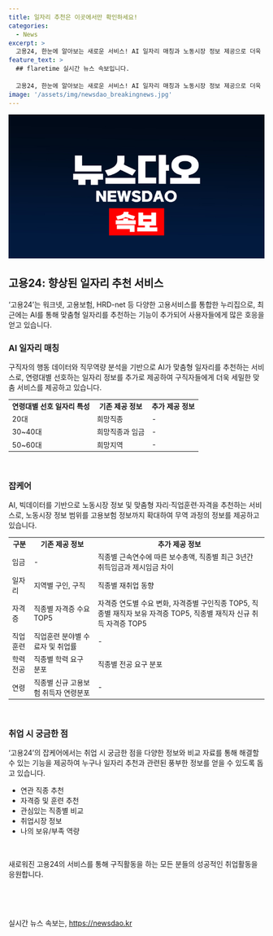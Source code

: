 ```yaml
---
title: 일자리 추천은 이곳에서만 확인하세요!
categories:
  - News
excerpt: >
  고용24, 한눈에 알아보는 새로운 서비스! AI 일자리 매칭과 노동시장 정보 제공으로 더욱 다채로워짐. 연령대별 선호 일자리 정보 추가, 이력서 작성만으로 정확도 상승. 노동시장 정보 범위 확대, 자격증, 훈련 추천으로 모두가 궁금해하는 정보 한 곳에서 해결. 구직활동 시 접속하여 풍부한 정보 얻어 가세요!
feature_text: >
  ## flaretime 실시간 뉴스 속보입니다.

  고용24, 한눈에 알아보는 새로운 서비스! AI 일자리 매칭과 노동시장 정보 제공으로 더욱 다채로워짐. 연령대별 선호 일자리 정보 추가, 이력서 작성만으로 정확도 상승. 노동시장 정보 범위 확대, 자격증, 훈련 추천으로 모두가 궁금해하는 정보 한 곳에서 해결. 구직활동 시 접속하여 풍부한 정보 얻어 가세요!
image: '/assets/img/newsdao_breakingnews.jpg'
---
```


<p><img src="/assets/img/newsdao_breakingnews.jpg" alt="flaretime 속보" /></p>

<h2 data-ke-size="size26">고용24: 향상된 일자리 추천 서비스</h2>

<p data-ke-size="size16">‘고용24’는 워크넷, 고용보험, HRD-net 등 다양한 고용서비스를 통합한 누리집으로, 최근에는 AI를 통해 맞춤형 일자리를 추천하는 기능이 추가되어 사용자들에게 많은 호응을 얻고 있습니다.</p>

<h3>AI 일자리 매칭</h3>

<p data-ke-size="size16">구직자의 행동 데이터와 직무역량 분석을 기반으로 AI가 맞춤형 일자리를 추천하는 서비스로, 연령대별 선호하는 일자리 정보를 추가로 제공하여 구직자들에게 더욱 세밀한 맞춤 서비스를 제공하고 있습니다.</p>

<table>
    <tr>
        <td style="text-align: center; height: 17px;"><b>연령대별 선호 일자리 특성</b></td>
        <td style="text-align: center; height: 17px;"><b>기존 제공 정보</b></td>
        <td style="text-align: center; height: 17px;"><b>추가 제공 정보</b></td>
    </tr>
    <tr>
        <td style="text-align: left; height: 17px;">20대</td>
        <td style="text-align: left; height: 17px;">희망직종</td>
        <td style="text-align: left; height: 17px;">-</td>
    </tr>
    <tr>
        <td style="text-align: left; height: 17px;">30~40대</td>
        <td style="text-align: left; height: 17px;">희망직종과 임금</td>
        <td style="text-align: left; height: 17px;">-</td>
    </tr>
    <tr>
        <td style="text-align: left; height: 17px;">50~60대</td>
        <td style="text-align: left; height: 17px;">희망지역</td>
        <td style="text-align: left; height: 17px;">-</td>
    </tr>
</table>

<p data-ke-size="size16">&nbsp;</p>

<h3>잡케어</h3>

<p data-ke-size="size16">AI, 빅데이터를 기반으로 노동시장 정보 및 맞춤형 자리·직업훈련·자격을 추천하는 서비스로, 노동시장 정보 범위를 고용보험 정보까지 확대하여 무역 과정의 정보를 제공하고 있습니다.</p>

<table>
    <tr>
        <td style="text-align: center; height: 17px;"><b>구분</b></td>
        <td style="text-align: center; height: 17px;"><b>기존 제공 정보</b></td>
        <td style="text-align: center; height: 17px;"><b>추가 제공 정보</b></td>
    </tr>
    <tr>
        <td style="text-align: left; height: 17px;">임금</td>
        <td style="text-align: left; height: 17px;">-</td>
        <td style="text-align: left; height: 17px;">직종별 근속연수에 따른 보수총액, 직종별 최근 3년간 취득임금과 제시임금 차이</td>
    </tr>
    <tr>
        <td style="text-align: left; height: 17px;">일자리</td>
        <td style="text-align: left; height: 17px;">지역별 구인, 구직</td>
        <td style="text-align: left; height: 17px;">직종별 재취업 동향</td>
    </tr>
    <tr>
        <td style="text-align: left; height: 17px;">자격증</td>
        <td style="text-align: left; height: 17px;">직종별 자격증 수요 TOP5</td>
        <td style="text-align: left; height: 17px;">자격증 연도별 수요 변화, 자격증별 구인직종 TOP5, 직종별 재직자 보유 자격증 TOP5, 직종별 재직자 신규 취득 자격증 TOP5</td>
    </tr>
    <tr>
        <td style="text-align: left; height: 17px;">직업훈련</td>
        <td style="text-align: left; height: 17px;">직업훈련 분야별 수료자 및 취업률</td>
        <td style="text-align: left; height: 17px;">-</td>
    </tr>
    <tr>
        <td style="text-align: left; height: 17px;">학력전공</td>
        <td style="text-align: left; height: 17px;">직종별 학력 요구 분포</td>
        <td style="text-align: left; height: 17px;">직종별 전공 요구 분포</td>
    </tr>
    <tr>
        <td style="text-align: left; height: 17px;">연령</td>
        <td style="text-align: left; height: 17px;">직종별 신규 고용보험 취득자 연령분포</td>
        <td style="text-align: left; height: 17px;">-</td>
    </tr>
</table>

<p data-ke-size="size16">&nbsp;</p>

<h3>취업 시 궁금한 점</h3>

<p data-ke-size="size16">‘고용24’의 잡케어에서는 취업 시 궁금한 점을 다양한 정보와 비교 자료를 통해 해결할 수 있는 기능을 제공하여 누구나 일자리 추천과 관련된 풍부한 정보를 얻을 수 있도록 돕고 있습니다.</p>

<ul>
    <li>연관 직종 추천</li>
    <li>자격증 및 훈련 추천</li>
    <li>관심있는 직종별 비교</li>
    <li>취업시장 정보</li>
    <li>나의 보유/부족 역량</li>
</ul>

<p data-ke-size="size16">&nbsp;</p>

<p data-ke-size="size16">새로워진 고용24의 서비스를 통해 구직활동을 하는 모든 분들의 성공적인 취업활동을 응원합니다.</p>

<p data-ke-size="size16">&nbsp;</p>

<p data-ke-size="size16">&nbsp;</p>
실시간 뉴스 속보는, <a href="https://newsdao.kr" rel="dofollow">https://newsdao.kr</a>


